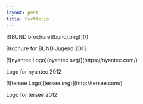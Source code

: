 ```yaml
---
layout: post
title: Portfolio
---
```


<div markdown="1" class="img-block">
[![BUND brochure](bundj.png)](/)

Brochure for BUND Jugend 2013
</div>

<div markdown="1" class="img-block">
[![nyantec Logo](nyantec.svg)](https://nyantec.com/)

Logo for nyantec 2012
</div>

<div markdown="1" class="img-block">
[![tersee Logo](tersee.svg)](http://tersee.com/)

Logo for tersee 2012
</div>
